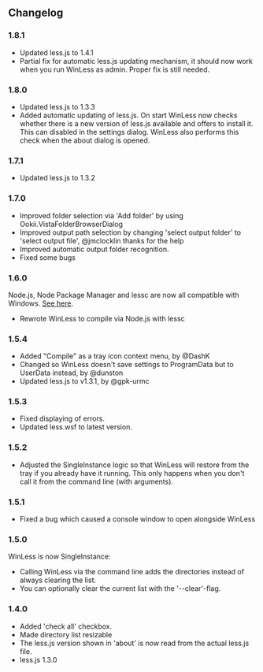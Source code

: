 ## Changelog

### 1.8.1
- Updated less.js to 1.4.1
- Partial fix for automatic less.js updating mechanism, it should now work when you run WinLess as admin. Proper fix is still needed.


### 1.8.0
- Updated less.js to 1.3.3
- Added automatic updating of less.js. On start WinLess now checks whether there is a new version of less.js available and offers to install it. This can disabled in the settings dialog. WinLess also performs this check when the about dialog is opened.

### 1.7.1
- Updated less.js to 1.3.2


### 1.7.0
- Improved folder selection via 'Add folder' by using Ookii.VistaFolderBrowserDialog
- Improved output path selection by changing 'select output folder' to 'select output file', @jmclocklin thanks for the help
- Improved automatic output folder recognition.
- Fixed some bugs

### 1.6.0
Node.js, Node Package Manager and lessc are now all compatible with Windows. [See here](https://github.com/cloudhead/less.js/wiki/Command-Line-use-of-LESS).
- Rewrote WinLess to compile via Node.js with lessc

### 1.5.4
- Added "Compile" as a tray icon context menu, by @DashK
- Changed so WinLess doesn't save settings to ProgramData but to UserData instead, by @dunston
- Updated less.js to v1.3.1, by @gpk-urmc

### 1.5.3
- Fixed displaying of errors.
- Updated less.wsf to latest version.

### 1.5.2
- Adjusted the SingleInstance logic so that WinLess will restore from the tray if you already have it running. This only happens when you don't call it from the command line (with arguments).

### 1.5.1
- Fixed a bug which caused a console window to open alongside WinLess

### 1.5.0
WinLess is now SingleInstance:

- Calling WinLess via the command line adds the directories instead of always clearing the list.
- You can optionally clear the current list with the '--clear'-flag.

### 1.4.0
- Added 'check all' checkbox.
- Made directory list resizable
- The less.js version shown in 'about' is now read from the actual less.js file.
- less.js 1.3.0
